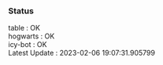 ### Status


table : OK  
hogwarts : OK  
icy-bot : OK  
Latest Update : 2023-02-06 19:07:31.905799
